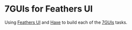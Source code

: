 # 7GUIs for Feathers UI

Using [Feathers UI](https://feathersui.com/) and [Haxe](https://haxe.org/) to build each of the [7GUIs](https://eugenkiss.github.io/7guis) tasks.
